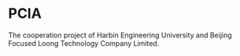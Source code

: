# PCIA
The cooperation project of Harbin Engineering University and Beijing Focused Loong Technology Company Limited.
